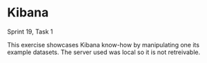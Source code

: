 # Kibana
Sprint 19, Task 1

This exercise showcases Kibana know-how by manipulating one its example datasets. The server used was local so it is not retreivable. 
